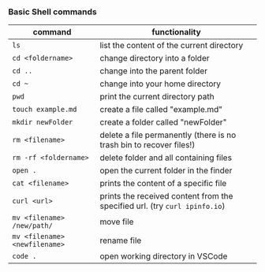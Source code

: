 ### Basic Shell commands

| command                       | functionality                                                              |
| ----------------------------- | -------------------------------------------------------------------------- |
| `ls`                          | list the content of the current directory                                  |
| `cd <foldername>`             | change directory into a folder                                             |
| `cd ..`                       | change into the parent folder                                              |
| `cd ~`                        | change into your home directory                                            |
| `pwd`                         | print the current directory path                                           |
| `touch example.md`            | create a file called "example.md"                                          |
| `mkdir newFolder`             | create a folder called "newFolder"                                         |
| `rm <filename>`               | delete a file permanently (there is no trash bin to recover files!)        |
| `rm -rf <foldername>`         | delete folder and all containing files                                     |
| `open .`                      | open the current folder in the finder                                      |
| `cat <filename>`              | prints the content of a specific file                                      |
| `curl <url>`                  | prints the received content from the specified url. (try `curl ipinfo.io`) |
| `mv <filename> /new/path/`    | move file                                                                  | 
| `mv <filename> <newfilename>` | rename file                                                                |
| `code .`                      | open working directory in VSCode                                           |